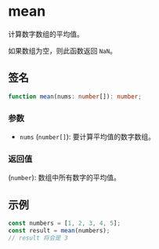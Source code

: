 # mean

计算数字数组的平均值。

如果数组为空，则此函数返回 `NaN`。

## 签名

```typescript
function mean(nums: number[]): number;
```

### 参数

- `nums` (`number[]`): 要计算平均值的数字数组。

### 返回值

(`number`): 数组中所有数字的平均值。

## 示例

```typescript
const numbers = [1, 2, 3, 4, 5];
const result = mean(numbers);
// result 将会是 3
```
